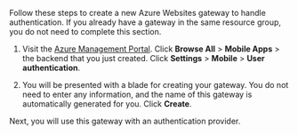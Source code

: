 
Follow these steps to create a new Azure Websites gateway to handle authentication. If you already have a gateway in the same resource group, you do not need to complete this section.

1. Visit the [Azure Management Portal]. Click **Browse All** > **Mobile Apps** > the backend that you just created. Click **Settings** > **Mobile** > **User authentication**. 

2. You will be presented with a blade for creating your gateway. You do not need to enter any information, and the name of this gateway is automatically generated for you. Click **Create**.

Next, you will use this gateway with an authentication provider.

<!-- URLs. -->
[Azure Management Portal]: https://manage.windowsazure.cn/
